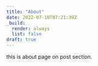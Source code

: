 ```yaml
---
title: "About"
date: 2022-07-10T07:21:39Z
_build:
  render: always
  list: false
draft: true
---
```


this is about page on post section.